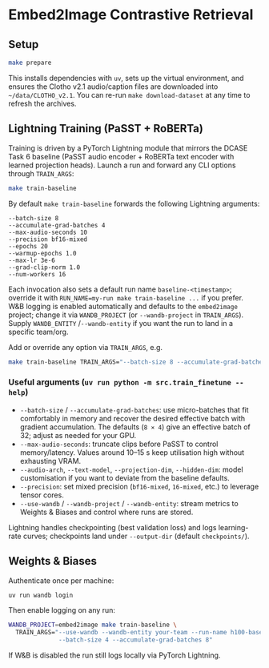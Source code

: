 # Embed2Image Contrastive Retrieval

## Setup

```bash
make prepare
```

This installs dependencies with `uv`, sets up the virtual environment, and
ensures the Clotho v2.1 audio/caption files are downloaded into
`~/data/CLOTHO_v2.1`. You can re-run `make download-dataset` at any time to
refresh the archives.

## Lightning Training (PaSST + RoBERTa)

Training is driven by a PyTorch Lightning module that mirrors the DCASE Task 6
baseline (PaSST audio encoder + RoBERTa text encoder with learned projection
heads). Launch a run and forward any CLI options through `TRAIN_ARGS`:

```bash
make train-baseline
```

By default `make train-baseline` forwards the following Lightning arguments:

```
--batch-size 8
--accumulate-grad-batches 4
--max-audio-seconds 10
--precision bf16-mixed
--epochs 20
--warmup-epochs 1.0
--max-lr 3e-6
--grad-clip-norm 1.0
--num-workers 16
```

Each invocation also sets a default run name `baseline-<timestamp>`; override it
with `RUN_NAME=my-run make train-baseline ...` if you prefer. W&B logging is
enabled automatically and defaults to the `embed2image` project; change it via
`WANDB_PROJECT` (or `--wandb-project` in `TRAIN_ARGS`). Supply `WANDB_ENTITY` /`--wandb-entity`
if you want the run to land in a specific team/org.

Add or override any option via `TRAIN_ARGS`, e.g.

```bash
make train-baseline TRAIN_ARGS="--batch-size 8 --accumulate-grad-batches 4"
```

### Useful arguments (`uv run python -m src.train_finetune --help`)

- `--batch-size` / `--accumulate-grad-batches`: use micro-batches that fit
  comfortably in memory and recover the desired effective batch with gradient
  accumulation. The defaults (`8 × 4`) give an effective batch of 32; adjust as
  needed for your GPU.
- `--max-audio-seconds`: truncate clips before PaSST to control memory/latency.
  Values around 10–15 s keep utilisation high without exhausting VRAM.
- `--audio-arch`, `--text-model`, `--projection-dim`, `--hidden-dim`: model
  customisation if you want to deviate from the baseline defaults.
- `--precision`: set mixed precision (`bf16-mixed`, `16-mixed`, etc.) to leverage
  tensor cores.
- `--use-wandb` / `--wandb-project` / `--wandb-entity`: stream metrics to
  Weights & Biases and control where runs are stored.

Lightning handles checkpointing (best validation loss) and logs learning-rate
curves; checkpoints land under `--output-dir` (default `checkpoints/`).

## Weights & Biases

Authenticate once per machine:

```bash
uv run wandb login
```

Then enable logging on any run:

```bash
WANDB_PROJECT=embed2image make train-baseline \
  TRAIN_ARGS="--use-wandb --wandb-entity your-team --run-name h100-baseline \
              --batch-size 4 --accumulate-grad-batches 8"
```

If W&B is disabled the run still logs locally via PyTorch Lightning.
